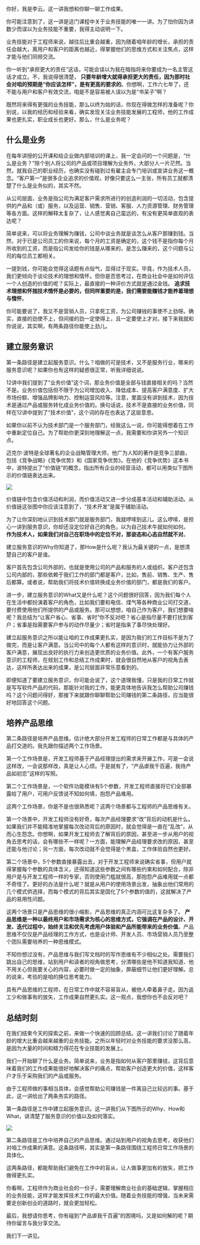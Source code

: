 你好，我是李云。这一讲我想和你聊一聊工作成果。

你可能注意到了，这一讲是这门课程中关于业务技能的唯一一讲。为了怕你因为讲数少而误以为业务技能不重要，我得主动说明一下。

业务技能对于工程师来说，越往后比重会越重，因为随着咱年龄的增长，承担的责任会越大，离用户和客户的距离也越近，得掌握他们的思维方式和关注焦点，这样才能与他们同频交流。

你一听到“承担更大的责任”这话，可能会误以为我在暗指将来你要成为一名主管这话才成立。不，我说得很清楚， **只要年龄增大就得承担更大的责任，因为那时社会对咱的预期是“你应该怎样”，是有更高的要求的**。你想啊，工作六七年了，还不能与用户和客户有效交流，咱是不是容易被人误以为是“书呆子”啊？

既然将来得有更强的业务技能，那么以终为始的话，你现在得做怎样的准备呢？你别说，以我的经历和经验来看，确实发现关注业务技能发展的工程师，他的工作成果也更扎实，职业成长也更好。那么，什么是业务呢？

## 什么是业务

在每年讲授的公开课和给企业做内部培训的课上，我一定会问的一个问题是，“什么是业务？”除个别人将公司的产品或项目理解为业务外，大部分人一片茫然。当然，就我自己的职业经历，也确实没有碰到过有雇主会专门培训或宣讲业务这一概念。“客户第一”是很多企业追求的价值观，好像只要这么一主张，所有员工就都清楚了什么是业务似的，其实不然。

从公司层面，业务是指公司为满足客户需求所进行的创造利润的一切活动，包含提供的产品和（或）服务，以及运营、销售、营销、客服、人力资源管理、财务管理等各方面。这样的解释太复杂了，让人感觉离自己蛮远的，有没有更简单直观的表达呢？

简单说来，可以将业务理解为赚钱，公司中谈业务就是谈怎么从客户那赚到钱。当然，对于已是公司员工的你来说，每个月的工资是确定的，这个钱不是指你每个月所收到的工资，而是指公司发给你的钱是从哪来的，是怎么赚来的，这个问题与公司的每位员工都相关。

一提到钱，你可能会觉得这话题有点俗气，显得过于现实。毕竟，作为技术人员，我们更倾向于谈论技术的理想和情怀。但你是否思考过，在商业社会中是如何评估一个人创造的价值的呢？实际上，最直接的一种评价方式就是通过金钱。 **追求技术理想和怀揣技术情怀是必要的，但同样重要的是，我们需要能赚钱才能养着理想与情怀**。

你可能要说了，我又不是营销人员，只拿死工资，为公司赚钱的事使不上劲呀。确实，直接的劲使不上，但间接的劲一定使得上，且一定要使上才对。接下来我就和你说说，其实啊，有两条路径你能使上劲儿。

## 建立服务意识

第一条路径是建立起服务意识。什么？咱做的可是技术，又不是服务行业，哪来的服务意识呢？如果你也有这样的疑惑很正常，听我详细说说。

12讲中我们提到了“业务价值”这个词，那业务价值是全部与钱直接相关的吗？当然不是。业务价值包括但不限于为公司增加收入、降低成本、提高客户满意度、扩大市场份额、增强品牌影响力、控制运营风险等。注意，里面没有讲到技术，因为技术是通过产品或服务转化成业务价值的。换句话说，技术不是直接的业务价值，同样在12讲中提到了“技术价值”，这个词的存在也表达了这层意思。

如果你以前不认为技术部门是一个服务部门，经我这么一说，你可能得想着在工作中重新定位自己。为了帮助你更深刻地理解这一点，我需要和你讲另外一个知识点。

迈克尔·波特是全球著名的企业战略管理大师，他广为人知的著作是竞争三部曲，包括《竞争战略》《竞争优势》和《国家竞争优势》。在他的《竞争优势》这本书中，波特提出了“价值链”的概念，指出所有企业的经营活动，都可以用类似下图所示的价值链表达出来。

![](https://static001.geekbang.org/resource/image/e0/6e/e0ab4145caabbc0af4d5f2d162c3e96e.jpg?wh=4000x2251)

价值链中包含价值活动和利润，而价值活动又进一步分成基本活动和辅助活动。从价值链这张图中你应该注意到了，“技术开发”是属于辅助活动。

为了让你深刻地认识到技术部门就是服务部门，我就啰嗦到这儿。这么啰嗦，是担心一讲到服务意识，你却还没定位好自己的角色，以为自己技术牛就如何如何。 **作为技术人，如果我们对自己在职场中的定位不对，那姿态和心态自然就不对**。

建立服务意识的Why你知道了，那How是什么呢？我认为最关键的一点，是想清楚自己的客户是谁。

客户首先包含公司外部的，也就是使用公司的产品和服务的人或组织。客户还包含公司内部的，那些依赖于我们工作的部门都是客户，比如，售前、销售、生产、售后都算。或者说，帮助我们将技术价值转换成业务价值的部门，都是我们的客户。

进一步，建立服务意识的What又是什么呢？这个问题很好回答，因为我们每个人在生活中都扮演着客户的角色，比如我们要和电信、煤气等各种商业公司打交道，要付费使用他们所提供的产品或服务。那可以想想，咱自己作为客户，我们想要啥呢？我总结为“让客户省心、省事、省时”你不反对吧？省心是指尽量不要打扰到客户；省事是指需要客户参与的动作尽量少；省时是指来了事尽快处理好。

建立起服务意识之所以能让咱的工作成果更扎实，是因为我们的工作目标不是为了做完，而是让客户满意。当公司中的每个人都有这样的意识时，就能协力让外部的客户满意，展现出良好的执行力来创造更优质的业务价值。此外，一个有客户服务意识的工程师，在规划工作和总结工作成果时，就会很自然地从客户的视角去表达，这样所表达出来的成果，是公司层面非常乐意看到的。

即便知道了要建立服务意识，你可能会说了，这个道理我懂，只是我的日常工作就是写写软件产品的代码，那能针对我的工作，能更具体地告诉我怎么帮助公司赚钱吗？这个问题问得好，那接下来就跟你聊聊帮助公司赚钱的第二条路径，应当能很好地回答这个问题。

## 培养产品思维

第二条路径是培养产品思维。估计绝大部分开发工程师的日常工作都是与具体的产品打交道的。我先跟你描述两个工作场景。

第一个工作场景是，开发工程师基于产品经理提出的需求来开展工作，可是一会说这样改，一会说那样改，真是让人心烦。于是就有了，“产品虐我千百遍，我待产品如初恋”这样的写照。

第二个工作场景是，一个软件功能模块有5个参数，开发工程师直接将它们全部暴露给了用户，可用户反馈说不知如何填，抱怨产品难用。

这两个工作场景，你是不是也很熟悉呢？这两个场景都与工程师的产品思维有关。

第一个场景中，开发工程师没有好奇，每次产品经理要求“改”背后的动机是什么。如果我们并不能精准地掌握每次改动背后的原因时，就会觉得是一直在“乱改”，从而心生怨念。你想啊，如果开发工程师去了解背后的原因，甚至进一步从用户的视角去思考的话，会有哪些不一样呢？一方面，能理解产品经理要求改的原因，甚至还能与他讨论；另一方面，每次改动就不会觉得是个黑盒，工作体验自然也更好。

第二个场景中，5个参数直接暴露出去，对于开发工程师来说确实省事，但用户就得掌握每个参数的具体含义，还得知道这些参数之间有哪些约束和如何配合，除非用户是与开发工程师一样的专家，否则使用门槛就很高，那抱怨产品难用就一点都不奇怪了。更好的办法是什么呢？就是从用户的使用场景出发，抽象出他们常用的几个模式供选择，而每个模式的背后其实是固化了5个参数的值的，这就解决了产品的易用性问题。

这两个场景只是产品思维的很小缩影，产品思维的真正内涵可比这复杂多了。 **产品思维是一种以最终用户和市场需求为核心的思维方式，它强调在产品的设计、开发、迭代过程中，始终关注和优先考虑用户体验和产品所能带来的业务价值**。产品思维不仅仅是产品经理的工作方式，也是设计师、开发人员、市场营销人员乃至整个团队需要培养的一种思维模式。

不知你想过没有，产品思维与我们写文档时的写作思维有不少相似之处。需要我们跳出自己的思维，站到用户和读者的视角做思考，分清哪些是他不知道我知道、他不用关心但我要关心的内容，必要时做一定的抽象，屏蔽细节让他们更好理解。总的说来，考验的是咱的换位思考能力。

具有产品思维的工程师，在日常工作中就不容易盲从，被他人牵着鼻子走。因为返工少和做事有的放矢，工作成果自然更扎实。这一观点，我想你也不会反对吧？

## 总结时刻

在我们结束今天的探索之前，来做一个快速的回顾总结。这一讲我们讨论了随着年龄的增大比重会越来越重的业务技能。之所以年轻时对业务技能的要求没那么高，是因为大量的时间和精力得花在专业技能的发展上。

我们一开始聊了什么是业务。简单说来，业务是指如何从客户那里赚钱，这背后意味着我们的工作成果能很好地解决客户的痛点，帮助客户创造更大的价值，这样客户才乐于采购我们的产品或服务。

由于工程师做的事相当具体，会感觉帮助公司赚钱是一件离自己比较远的事。基于此，这一讲给出了两条务实的路径。

第一条路径是工作中建立起服务意识。这一讲我们从下图所示的Why、How和What，讲清楚了服务意识的价值以及如何落实。

![](https://static001.geekbang.org/resource/image/aa/2b/aa734d5c906949bc560846a83c11d82b.jpg?wh=4001x2251)

第二条路径是工作中培养自己的产品思维。通过站到用户的视角去思考，收获他们对咱工作成果的满意。这条路径啊，其实是第一条路径围绕工程师日常工作场景的具体化。

这两条路径，都能帮助我们避免在工作中的盲从，让人做事更加有的放矢，把工作做得更扎实。

你看啊，工程师作为商业社会的一份子，需要理解商业社会的基础逻辑，掌握相应的业务技能，这样才能发挥技术工作的最大价值。随着业务技能的增强，当未来需要走创新创业的道路时，就会更加轻松。

最后，我想请你思考，你有碰到“产品虐我千百遍”的困境吗，又是如何解的呢？期待你留言与我分享交流。

我们下一讲见。